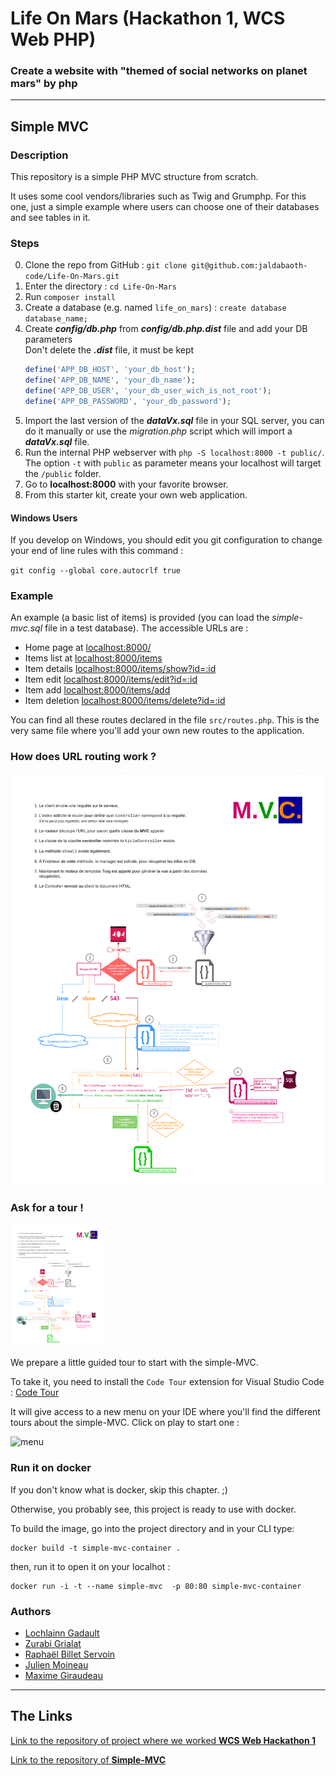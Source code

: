 <h1>Life On Mars (Hackathon 1, WCS Web PHP)</h1>

### Create a website with "themed of social networks on planet mars" by php


---

## Simple MVC

### Description

This repository is a simple PHP MVC structure from scratch.

It uses some cool vendors/libraries such as Twig and Grumphp.
For this one, just a simple example where users can choose one of their databases and see tables in it.

### Steps

0. Clone the repo from GitHub : `git clone git@github.com:jaldabaoth-code/Life-On-Mars.git`
0. Enter the directory : `cd Life-On-Mars`
0. Run `composer install`
0. Create a database (e.g. named `life_on_mars`) : `create database database_name;`
0. Create <b>*config/db.php*</b> from <b>*config/db.php.dist*</b> file and add your DB parameters<br/>
    Don't delete the <b>*.dist*</b> file, it must be kept
    ```php
    define('APP_DB_HOST', 'your_db_host');
    define('APP_DB_NAME', 'your_db_name');
    define('APP_DB_USER', 'your_db_user_wich_is_not_root');
    define('APP_DB_PASSWORD', 'your_db_password');
    ```
0. Import the last version of the <b>*dataVx.sql*</b> file in your SQL server, you can do it manually or use the *migration.php* script which will import a <b>*dataVx.sql*</b> file.
0. Run the internal PHP webserver with `php -S localhost:8000 -t public/`. The option `-t` with `public` as parameter means your localhost will target the `/public` folder.
0. Go to <b>localhost:8000</b> with your favorite browser.
0. From this starter kit, create your own web application.

#### Windows Users

If you develop on Windows, you should edit you git configuration to change your end of line rules with this command :

`git config --global core.autocrlf true`

### Example 

An example (a basic list of items) is provided (you can load the *simple-mvc.sql* file in a test database). The accessible URLs are :

* Home page at [localhost:8000/](localhost:8000/)
* Items list at [localhost:8000/items](localhost:8000/items)
* Item details [localhost:8000/items/show?id=:id](localhost:8000/item/show?id=2)
* Item edit [localhost:8000/items/edit?id=:id](localhost:8000/items/edit?id=2)
* Item add [localhost:8000/items/add](localhost:8000/items/add)
* Item deletion [localhost:8000/items/delete?id=:id](localhost:8000/items/delete?id=2)

You can find all these routes declared in the file `src/routes.php`. This is the very same file where you'll add your own new routes to the application.

### How does URL routing work ?

![simple_MVC.png](./simple_MVC.png)

### Ask for a tour !

<img src="https://github.com/jaldabaoth-code/Life-On-Mars/blob/master/Simple%20-%20MVC.png?raw=true" alt="Guided tour" width="150"/>

We prepare a little guided tour to start with the simple-MVC.

To take it, you need to install the `Code Tour` extension for Visual Studio Code : [Code Tour](https://marketplace.visualstudio.com/items?itemName=vsls-contrib.codetour)

It will give access to a new menu on your IDE where you'll find the different tours about the simple-MVC. Click on play to start one : 

![menu](https://raw.githubusercontent.com/WildCodeSchool/simple-mvc/codetour/.tours/code_tour_menu.png)

### Run it on docker

If you don't know what is docker, skip this chapter. ;) 

Otherwise, you probably see, this project is ready to use with docker. 

To build the image, go into the project directory and in your CLI type:

```
docker build -t simple-mvc-container .
```

then, run it to open it on your localhot :

```
docker run -i -t --name simple-mvc  -p 80:80 simple-mvc-container
```

### Authors

* [Lochlainn Gadault](https://github.com/wonecode)
* [Zurabi Grialat](https://github.com/jaldabaoth-code)
* [Raphaël Billet Servoin](https://github.com/RaphaelBS-WCS)
* [Julien Moineau](https://github.com/JuMn88)
* [Maxime Giraudeau](https://github.com/Wowlfy)

---

## The Links

<a href="https://github.com/wonecode/Hackathon-1-WCS">Link to the repository of project where we worked <b>WCS Web Hackathon 1</b></a>

<a href="https://github.com/WildCodeSchool/simple-mvc">Link to the repository of <b>Simple-MVC</b></a>
